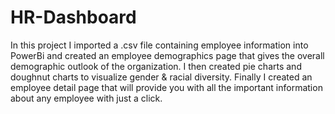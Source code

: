 # HR-Dashboard
In this project I imported a .csv file containing employee information into PowerBi and created an employee demographics page that gives the overall demographic outlook of the organization.
I then created pie charts and doughnut charts to visualize gender & racial diversity.
Finally I created an employee detail page that will provide you with all the important information about any employee with just a click.
